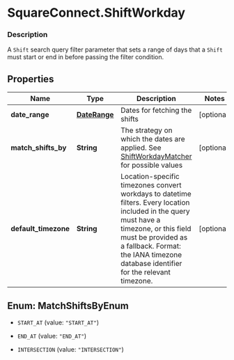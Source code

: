 # SquareConnect.ShiftWorkday

### Description

A `Shift` search query filter parameter that sets a range of days that  a `Shift` must start or end in before passing the filter condition.

## Properties
Name | Type | Description | Notes
------------ | ------------- | ------------- | -------------
**date_range** | [**DateRange**](DateRange.md) | Dates for fetching the shifts | [optional] 
**match_shifts_by** | **String** | The strategy on which the dates are applied. See [ShiftWorkdayMatcher](#type-shiftworkdaymatcher) for possible values | [optional] 
**default_timezone** | **String** | Location-specific timezones convert workdays to datetime filters. Every location included in the query must have a timezone, or this field must be provided as a fallback. Format: the IANA timezone database identifier for the relevant timezone. | [optional] 


<a name="MatchShiftsByEnum"></a>
## Enum: MatchShiftsByEnum


* `START_AT` (value: `"START_AT"`)

* `END_AT` (value: `"END_AT"`)

* `INTERSECTION` (value: `"INTERSECTION"`)




